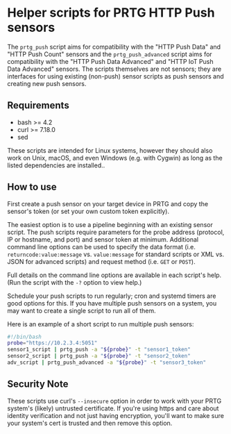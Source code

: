 # Helper scripts for PRTG HTTP Push sensors

The `prtg_push` script aims for compatibility with the "HTTP Push Data" and "HTTP Push Count" sensors and the `prtg_push_advanced` script aims for compatibility with the "HTTP Push Data Advanced" and "HTTP IoT Push Data Advanced" sensors. The scripts themselves are not sensors; they are interfaces for using existing (non-push) sensor scripts as push sensors and creating new push sensors.

## Requirements

- bash >= 4.2
- curl >= 7.18.0
- sed

These scripts are intended for Linux systems, however they should also work on Unix, macOS, and even Windows (e.g. with Cygwin) as long as the listed dependencies are installed..

## How to use

First create a push sensor on your target device in PRTG and copy the sensor's token (or set your own custom token explicitly).

The easiest option is to use a pipeline beginning with an existing sensor script. The push scripts require parameters for the probe address (protocol, IP or hostname, and port) and sensor token at minimum. Additional command line options can be used to specify the data format (i.e. `returncode:value:message` vs. `value:message` for standard scripts or XML vs. JSON for advanced scripts) and request method (i.e. `GET` or `POST`).

Full details on the command line options are available in each script's help. (Run the script with the `-?` option to view help.)

Schedule your push scripts to run regularly; cron and systemd timers are good options for this. If you have multiple push sensors on a system, you may want to create a single script to run all of them.

Here is an example of a short script to run multiple push sensors:
```bash
#!/bin/bash
probe="https://10.2.3.4:5051"
sensor1_script | prtg_push -a "${probe}" -t "sensor1_token"
sensor2_script | prtg_push -a "${probe}" -t "sensor2_token"
adv_script | prtg_push_advanced -a "${probe}" -t "sensor3_token"
```

## Security Note

These scripts use curl's `--insecure` option in order to work with your PRTG system's (likely) untrusted certificate. If you're using https and care about identity verification and not just having encryption, you'll want to make sure your system's cert is trusted and then remove this option.

